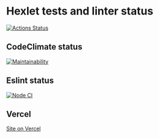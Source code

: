 # Hexlet tests and linter status #

[![Actions Status](https://github.com/aleksandrchusovitin/frontend-project-lvl3/workflows/hexlet-check/badge.svg)](https://github.com/aleksandrchusovitin/frontend-project-lvl3/actions)

## CodeClimate status ##

[![Maintainability](https://api.codeclimate.com/v1/badges/3d15328eff9bf2dd3a07/maintainability)](https://codeclimate.com/github/aleksandrchusovitin/frontend-project-lvl3/maintainability)

## Eslint status ##

[![Node CI](https://github.com/aleksandrchusovitin/frontend-project-lvl3/actions/workflows/nodejs.yml/badge.svg)](https://github.com/aleksandrchusovitin/frontend-project-lvl3/actions/workflows/nodejs.yml)

## Vercel ##

[Site on Vercel](https://frontend-project-lvl3-2hghx2by5-aleksandrchusovitin.vercel.app/)
